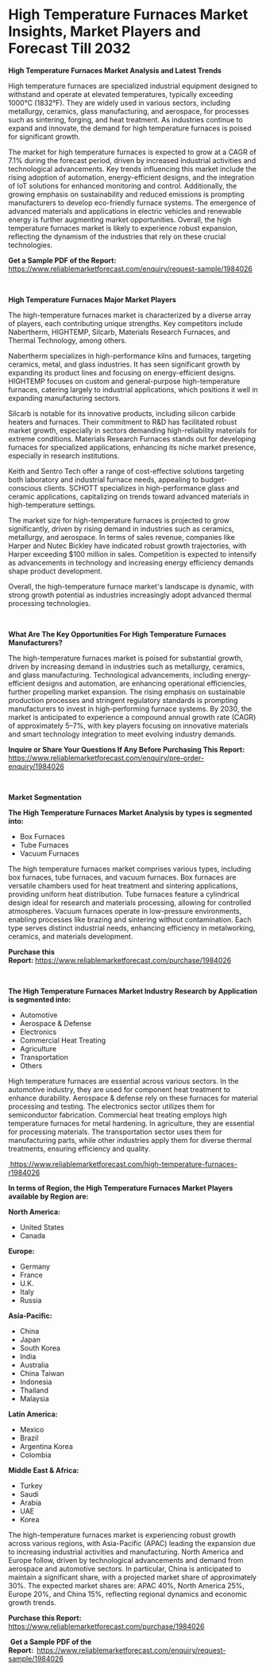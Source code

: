 <p><h1>High Temperature Furnaces Market Insights, Market Players and Forecast Till 2032</h1></p><p><strong>High Temperature Furnaces Market Analysis and Latest Trends</strong></p>
<p><p>High temperature furnaces are specialized industrial equipment designed to withstand and operate at elevated temperatures, typically exceeding 1000°C (1832°F). They are widely used in various sectors, including metallurgy, ceramics, glass manufacturing, and aerospace, for processes such as sintering, forging, and heat treatment. As industries continue to expand and innovate, the demand for high temperature furnaces is poised for significant growth.</p><p>The market for high temperature furnaces is expected to grow at a CAGR of 7.1% during the forecast period, driven by increased industrial activities and technological advancements. Key trends influencing this market include the rising adoption of automation, energy-efficient designs, and the integration of IoT solutions for enhanced monitoring and control. Additionally, the growing emphasis on sustainability and reduced emissions is prompting manufacturers to develop eco-friendly furnace systems. The emergence of advanced materials and applications in electric vehicles and renewable energy is further augmenting market opportunities. Overall, the high temperature furnaces market is likely to experience robust expansion, reflecting the dynamism of the industries that rely on these crucial technologies.</p></p>
<p><strong>Get a Sample PDF of the Report:&nbsp;</strong> <a href="https://www.reliablemarketforecast.com/enquiry/request-sample/1984026?utm_campaign=3511&utm_medium=2&utm_source=Github&utm_content=ia&utm_term=16042025&utm_id=high-temperature-furnaces">https://www.reliablemarketforecast.com/enquiry/request-sample/1984026</a></p>
<p>&nbsp;</p>
<p><strong>High Temperature Furnaces Major Market Players</strong></p>
<p><p>The high-temperature furnaces market is characterized by a diverse array of players, each contributing unique strengths. Key competitors include Nabertherm, HIGHTEMP, Silcarb, Materials Research Furnaces, and Thermal Technology, among others. </p><p>Nabertherm specializes in high-performance kilns and furnaces, targeting ceramics, metal, and glass industries. It has seen significant growth by expanding its product lines and focusing on energy-efficient designs. HIGHTEMP focuses on custom and general-purpose high-temperature furnaces, catering largely to industrial applications, which positions it well in expanding manufacturing sectors.</p><p>Silcarb is notable for its innovative products, including silicon carbide heaters and furnaces. Their commitment to R&D has facilitated robust market growth, especially in sectors demanding high-reliability materials for extreme conditions. Materials Research Furnaces stands out for developing furnaces for specialized applications, enhancing its niche market presence, especially in research institutions.</p><p>Keith and Sentro Tech offer a range of cost-effective solutions targeting both laboratory and industrial furnace needs, appealing to budget-conscious clients. SCHOTT specializes in high-performance glass and ceramic applications, capitalizing on trends toward advanced materials in high-temperature settings.</p><p>The market size for high-temperature furnaces is projected to grow significantly, driven by rising demand in industries such as ceramics, metallurgy, and aerospace. In terms of sales revenue, companies like Harper and Nutec Bickley have indicated robust growth trajectories, with Harper exceeding $100 million in sales. Competition is expected to intensify as advancements in technology and increasing energy efficiency demands shape product development.</p><p>Overall, the high-temperature furnace market's landscape is dynamic, with strong growth potential as industries increasingly adopt advanced thermal processing technologies.</p></p>
<p>&nbsp;</p>
<p><strong>What Are The Key Opportunities For High Temperature Furnaces Manufacturers?</strong></p>
<p><p>The high-temperature furnaces market is poised for substantial growth, driven by increasing demand in industries such as metallurgy, ceramics, and glass manufacturing. Technological advancements, including energy-efficient designs and automation, are enhancing operational efficiencies, further propelling market expansion. The rising emphasis on sustainable production processes and stringent regulatory standards is prompting manufacturers to invest in high-performing furnace systems. By 2030, the market is anticipated to experience a compound annual growth rate (CAGR) of approximately 5–7%, with key players focusing on innovative materials and smart technology integration to meet evolving industry demands.</p></p>
<p><strong>Inquire or Share Your Questions If Any Before Purchasing This Report:</strong> <a href="https://www.reliablemarketforecast.com/enquiry/pre-order-enquiry/1984026?utm_campaign=3511&utm_medium=2&utm_source=Github&utm_content=ia&utm_term=16042025&utm_id=high-temperature-furnaces">https://www.reliablemarketforecast.com/enquiry/pre-order-enquiry/1984026</a></p>
<p>&nbsp;</p>
<p><strong>Market Segmentation</strong></p>
<p><strong>The High Temperature Furnaces Market Analysis by types is segmented into:</strong></p>
<p><ul><li>Box Furnaces</li><li>Tube Furnaces</li><li>Vacuum Furnaces</li></ul></p>
<p><p>The high temperature furnaces market comprises various types, including box furnaces, tube furnaces, and vacuum furnaces. Box furnaces are versatile chambers used for heat treatment and sintering applications, providing uniform heat distribution. Tube furnaces feature a cylindrical design ideal for research and materials processing, allowing for controlled atmospheres. Vacuum furnaces operate in low-pressure environments, enabling processes like brazing and sintering without contamination. Each type serves distinct industrial needs, enhancing efficiency in metalworking, ceramics, and materials development.</p></p>
<p><strong>Purchase this Report:&nbsp;</strong><a href="https://www.reliablemarketforecast.com/purchase/1984026?utm_campaign=3511&utm_medium=2&utm_source=Github&utm_content=ia&utm_term=16042025&utm_id=high-temperature-furnaces">https://www.reliablemarketforecast.com/purchase/1984026</a></p>
<p>&nbsp;</p>
<p><strong>The High Temperature Furnaces Market Industry Research by Application is segmented into:</strong></p>
<p><ul><li>Automotive</li><li>Aerospace & Defense</li><li>Electronics</li><li>Commercial Heat Treating</li><li>Agriculture</li><li>Transportation</li><li>Others</li></ul></p>
<p><p>High temperature furnaces are essential across various sectors. In the automotive industry, they are used for component heat treatment to enhance durability. Aerospace & defense rely on these furnaces for material processing and testing. The electronics sector utilizes them for semiconductor fabrication. Commercial heat treating employs high temperature furnaces for metal hardening. In agriculture, they are essential for processing materials. The transportation sector uses them for manufacturing parts, while other industries apply them for diverse thermal treatments, ensuring efficiency and quality.</p></p>
<p><a href="https://www.reliablemarketforecast.com/high-temperature-furnaces-r1984026?utm_campaign=3511&utm_medium=2&utm_source=Github&utm_content=ia&utm_term=16042025&utm_id=high-temperature-furnaces">&nbsp;https://www.reliablemarketforecast.com/high-temperature-furnaces-r1984026</a></p>
<p><strong>In terms of Region, the High Temperature Furnaces Market Players available by Region are:</strong></p>
<p>
    <p> <strong> North America: </strong>
        <ul>
            <li>United States</li>
            <li>Canada</li>
        </ul>
        </p> 
    <p> <strong> Europe: </strong>
        <ul>
            <li>Germany</li>
            <li>France</li>
            <li>U.K.</li>
            <li>Italy</li>
            <li>Russia</li>
        </ul>
        </p> 
    <p> <strong> Asia-Pacific: </strong>
        <ul>
            <li>China</li>
            <li>Japan</li>
            <li>South Korea</li>
            <li>India</li>
            <li>Australia</li>
            <li>China Taiwan</li>
            <li>Indonesia</li>
            <li>Thailand</li>
            <li>Malaysia</li>
        </ul>
        </p> 
    <p> <strong> Latin America: </strong>
        <ul>
            <li>Mexico</li>
            <li>Brazil</li>
            <li>Argentina Korea</li>
            <li>Colombia</li>
        </ul>
        </p> 
    <p> <strong> Middle East & Africa: </strong>
        <ul>
            <li>Turkey</li>
            <li>Saudi</li>
            <li>Arabia</li>
            <li>UAE</li>
            <li>Korea</li>
        </ul>
    </p>
    </p>
<p><p>The high-temperature furnaces market is experiencing robust growth across various regions, with Asia-Pacific (APAC) leading the expansion due to increasing industrial activities and manufacturing. North America and Europe follow, driven by technological advancements and demand from aerospace and automotive sectors. In particular, China is anticipated to maintain a significant share, with a projected market share of approximately 30%. The expected market shares are: APAC 40%, North America 25%, Europe 20%, and China 15%, reflecting regional dynamics and economic growth trends.</p></p>
<p><strong>Purchase this Report: </strong><a href="https://www.reliablemarketforecast.com/purchase/1984026?utm_campaign=3511&utm_medium=2&utm_source=Github&utm_content=ia&utm_term=16042025&utm_id=high-temperature-furnaces">https://www.reliablemarketforecast.com/purchase/1984026</a></p>
<p>&nbsp;<strong>Get a Sample PDF of the Report:&nbsp;&nbsp;</strong><a href="https://www.reliablemarketforecast.com/enquiry/request-sample/1984026?utm_campaign=3511&utm_medium=2&utm_source=Github&utm_content=ia&utm_term=16042025&utm_id=high-temperature-furnaces">https://www.reliablemarketforecast.com/enquiry/request-sample/1984026</a></p>
<p><strong></strong></p>
<p><p></p><p></p><p></p></p>